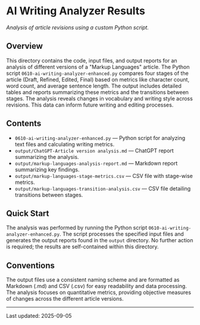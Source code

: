 # AI Writing Analyzer Results

*Analysis of article revisions using a custom Python script.*

## Overview
This directory contains the code, input files, and output reports for an analysis of different versions of a "Markup Languages" article.  The Python script `0610-ai-writing-analyzer-enhanced.py` compares four stages of the article (Draft, Refined, Edited, Final) based on metrics like character count, word count, and average sentence length. The output includes detailed tables and reports summarizing these metrics and the transitions between stages. The analysis reveals changes in vocabulary and writing style across revisions. This data can inform future writing and editing processes.

## Contents
* `0610-ai-writing-analyzer-enhanced.py` — Python script for analyzing text files and calculating writing metrics.
* `output/ChatGPT-Article version analysis.md` — ChatGPT report summarizing the analysis.
* `output/markup-languages-analysis-report.md` — Markdown report summarizing key findings.
* `output/markup-languages-stage-metrics.csv` — CSV file with stage-wise metrics.
* `output/markup-languages-transition-analysis.csv` — CSV file detailing transitions between stages.

## Quick Start
The analysis was performed by running the Python script `0610-ai-writing-analyzer-enhanced.py`.  The script processes the specified input files and generates the output reports found in the `output` directory.  No further action is required; the results are self-contained within this directory.

## Conventions
The output files use a consistent naming scheme and are formatted as Markdown (.md) and CSV (.csv) for easy readability and data processing.  The analysis focuses on quantitative metrics, providing objective measures of changes across the different article versions.

---
Last updated: 2025-09-05
